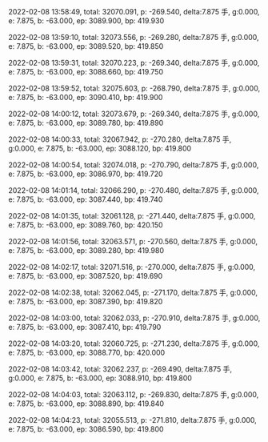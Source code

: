 2022-02-08 13:58:49, total: 32070.091, p: -269.540, delta:7.875 手, g:0.000, e: 7.875, b: -63.000, ep: 3089.900, bp: 419.930

2022-02-08 13:59:10, total: 32073.556, p: -269.280, delta:7.875 手, g:0.000, e: 7.875, b: -63.000, ep: 3089.520, bp: 419.850

2022-02-08 13:59:31, total: 32070.223, p: -269.340, delta:7.875 手, g:0.000, e: 7.875, b: -63.000, ep: 3088.660, bp: 419.750

2022-02-08 13:59:52, total: 32075.603, p: -268.790, delta:7.875 手, g:0.000, e: 7.875, b: -63.000, ep: 3090.410, bp: 419.900

2022-02-08 14:00:12, total: 32073.679, p: -269.340, delta:7.875 手, g:0.000, e: 7.875, b: -63.000, ep: 3089.780, bp: 419.890

2022-02-08 14:00:33, total: 32067.942, p: -270.280, delta:7.875 手, g:0.000, e: 7.875, b: -63.000, ep: 3088.120, bp: 419.800

2022-02-08 14:00:54, total: 32074.018, p: -270.790, delta:7.875 手, g:0.000, e: 7.875, b: -63.000, ep: 3086.970, bp: 419.720

2022-02-08 14:01:14, total: 32066.290, p: -270.480, delta:7.875 手, g:0.000, e: 7.875, b: -63.000, ep: 3087.440, bp: 419.740

2022-02-08 14:01:35, total: 32061.128, p: -271.440, delta:7.875 手, g:0.000, e: 7.875, b: -63.000, ep: 3089.760, bp: 420.150

2022-02-08 14:01:56, total: 32063.571, p: -270.560, delta:7.875 手, g:0.000, e: 7.875, b: -63.000, ep: 3089.280, bp: 419.980

2022-02-08 14:02:17, total: 32071.516, p: -270.000, delta:7.875 手, g:0.000, e: 7.875, b: -63.000, ep: 3087.520, bp: 419.690

2022-02-08 14:02:38, total: 32062.045, p: -271.170, delta:7.875 手, g:0.000, e: 7.875, b: -63.000, ep: 3087.390, bp: 419.820

2022-02-08 14:03:00, total: 32062.033, p: -270.910, delta:7.875 手, g:0.000, e: 7.875, b: -63.000, ep: 3087.410, bp: 419.790

2022-02-08 14:03:20, total: 32060.725, p: -271.230, delta:7.875 手, g:0.000, e: 7.875, b: -63.000, ep: 3088.770, bp: 420.000

2022-02-08 14:03:42, total: 32062.237, p: -269.490, delta:7.875 手, g:0.000, e: 7.875, b: -63.000, ep: 3088.910, bp: 419.800

2022-02-08 14:04:03, total: 32063.112, p: -269.830, delta:7.875 手, g:0.000, e: 7.875, b: -63.000, ep: 3088.890, bp: 419.840

2022-02-08 14:04:23, total: 32055.513, p: -271.810, delta:7.875 手, g:0.000, e: 7.875, b: -63.000, ep: 3086.590, bp: 419.800